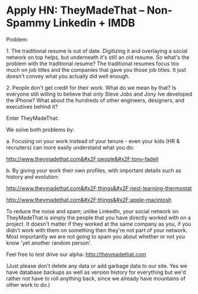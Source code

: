 # Apply HN: TheyMadeThat – Non-Spammy Linkedin + IMDB

Problem:<p>1. The traditional resume is out of date. Digitizing it and overlaying a social network on top helps, but underneath it&#x27;s still an old resume. So what&#x27;s the problem with the traditional resume? The traditional resumes focus too much on job titles and the companies that gave you those job titles. It just doesn&#x27;t convey what you actually did well enough.<p>2. People don&#x27;t get credit for their work. What do we mean by that? Is everyone still willing to believe that only Steve Jobs and Jony Ive developed the iPhone? What about the hundreds of other engineers, designers, and executives behind it?<p>Enter TheyMadeThat:<p>We solve both problems by:<p>a. Focusing on your work instead of your tenure - even your kids (HR &amp; recruiters) can more easily understand what you do:<p><a href="http:&#x2F;&#x2F;www.theymadethat.com&#x2F;people&#x2F;tony-fadell" rel="nofollow">http:&#x2F;&#x2F;www.theymadethat.com&#x2F;people&#x2F;tony-fadell</a><p>b. By giving your work their own profiles, with important details such as history and evolution:<p><a href="http:&#x2F;&#x2F;www.theymadethat.com&#x2F;things&#x2F;nest-learning-thermostat" rel="nofollow">http:&#x2F;&#x2F;www.theymadethat.com&#x2F;things&#x2F;nest-learning-thermostat</a><p><a href="http:&#x2F;&#x2F;www.theymadethat.com&#x2F;things&#x2F;apple-macintosh" rel="nofollow">http:&#x2F;&#x2F;www.theymadethat.com&#x2F;things&#x2F;apple-macintosh</a><p>To reduce the noise and spam; unlike LinkedIn, your social network on TheyMadeThat is simply the people that you have directly worked with on a project. It doesn&#x27;t matter if they worked at the same company as you, if you didn&#x27;t work with them on something then they&#x27;re not part of your network. Most importantly we are not going to spam you about whether or not you know &#x27;yet another random person&#x27;.<p>Feel free to test drive our alpha: <a href="http:&#x2F;&#x2F;theymadethat.com" rel="nofollow">http:&#x2F;&#x2F;theymadethat.com</a><p>(Just please don&#x27;t delete any data or add garbage data to our site. Yes we have database backups as well as version history for everything but we&#x27;d rather not have to roll anything back, since we already have mountains of other work to do.)

